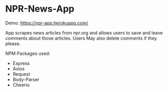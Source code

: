 # NPR-News-App
Demo:  https://npr-app.herokuapp.com/

App scrapes news articles from npr.org and allows users to save and leave comments about those articles.
Users May also delete comments if they please.

NPM Packages used:

<ul>
  <li>Express</li>
  <li>Axios</li>
  <li>Request</li>
  <li>Body-Parser</li>
  <li>Cheerio</li>
</ul>
